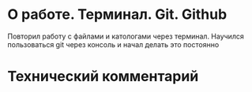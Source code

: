 # О работе. Терминал. Git. Github

Повторил работу с файлами и катологами через терминал. Научился пользоваться git через консоль и начал делать это постоянно

# Технический комментарий

